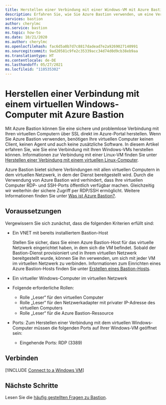 ```yaml
---
title: Herstellen einer Verbindung mit einer Windows-VM mit Azure Bastion
description: Erfahren Sie, wie Sie Azure Bastion verwenden, um eine Verbindung mit einer Windows ausführenden Azure-VM herzustellen.
services: bastion
author: cherylmc
ms.service: bastion
ms.topic: how-to
ms.date: 10/21/2020
ms.author: cherylmc
ms.openlocfilehash: fac6d5a0b7d7c8817dadead7e2a9269027140991
ms.sourcegitcommit: 9ad20581c9fe2c35339acc34d74d0d9cb38eb9aa
ms.translationtype: HT
ms.contentlocale: de-DE
ms.lasthandoff: 05/27/2021
ms.locfileid: "110535302"
---
```

# <a name="connect-to-a-windows-virtual-machine-using-azure-bastion"></a>Herstellen einer Verbindung mit einem virtuellen Windows-Computer mit Azure Bastion

Mit Azure Bastion können Sie eine sichere und problemlose Verbindung mit Ihren virtuellen Computern über SSL direkt im Azure-Portal herstellen. Wenn Sie Azure Bastion verwenden, benötigen Ihre virtuellen Computer keinen Client, keinen Agent und auch keine zusätzliche Software. In diesem Artikel erfahren Sie, wie Sie eine Verbindung mit Ihren Windows-VMs herstellen können. Informationen zur Verbindung mit einer Linux-VM finden Sie unter [Herstellen einer Verbindung mit einem virtuellen Linux-Computer](bastion-connect-vm-ssh.md).

Azure Bastion bietet sichere Verbindungen mit allen virtuellen Computern in dem virtuellen Netzwerk, in dem der Dienst bereitgestellt wird. Durch die Verwendung von Azure Bastion wird verhindert, dass Ihre virtuellen Computer RDP- und SSH-Ports öffentlich verfügbar machen. Gleichzeitig wir weiterhin der sichere Zugriff per RDP/SSH ermöglicht. Weitere Informationen finden Sie unter [Was ist Azure Bastion?](bastion-overview.md).

## <a name="prerequisites"></a>Voraussetzungen

Vergewissern Sie sich zunächst, dass die folgenden Kriterien erfüllt sind:

* Ein VNET mit bereits installiertem Bastion-Host

   Stellen Sie sicher, dass Sie einen Azure Bastion-Host für das virtuelle Netzwerk eingerichtet haben, in dem sich die VM befindet. Sobald der Bastion-Dienst provisioniert und in Ihrem virtuellen Netzwerk bereitgestellt wurde, können Sie ihn verwenden, um sich mit jeder VM im virtuellen Netzwerk zu verbinden. Informationen zum Einrichten eines Azure Bastion-Hosts finden Sie unter [Erstellen eines Bastion-Hosts](tutorial-create-host-portal.md#createhost).
* Ein virtueller Windows-Computer im virtuellen Netzwerk
* Folgende erforderliche Rollen:
  * Rolle „Leser“ für den virtuellen Computer
  * Rolle „Leser“ für den Netzwerkadapter mit privater IP-Adresse des virtuellen Computers
  * Rolle „Leser“ für die Azure Bastion-Ressource
* Ports: Zum Herstellen einer Verbindung mit dem virtuellen Windows-Computer müssen die folgenden Ports auf Ihrer Windows-VM geöffnet sein:
  * Eingehende Ports: RDP (3389)

## <a name="connect"></a><a name="rdp"></a>Verbinden

[!INCLUDE [Connect to a Windows VM](../../includes/bastion-vm-rdp.md)]
 
## <a name="next-steps"></a>Nächste Schritte

Lesen Sie die [häufig gestellten Fragen zu Bastion](bastion-faq.md).